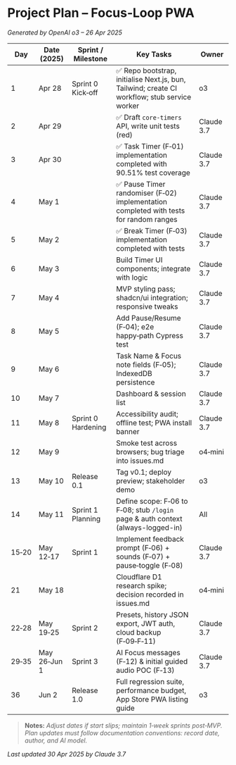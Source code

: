 # Project Plan – Focus‑Loop PWA
*Generated by OpenAI o3 – 26 Apr 2025*

| Day | Date (2025) | Sprint / Milestone | Key Tasks | Owner |
|-----|-------------|--------------------|-----------|-------|
| 1 | Apr 28 | Sprint 0 Kick‑off | ✅ Repo bootstrap, initialise Next.js, bun, Tailwind; create CI workflow; stub service worker | o3 |
| 2 | Apr 29 |  | ✅ Draft `core-timers` API, write unit tests (red) | Claude 3.7 |
| 3 | Apr 30 |  | ✅ Task Timer (F‑01) implementation completed with 90.51% test coverage | Claude 3.7 |
| 4 | May 1 |  | ✅ Pause Timer randomiser (F‑02) implementation completed with tests for random ranges | Claude 3.7 |
| 5 | May 2 |  | ✅ Break Timer (F‑03) implementation completed with tests | Claude 3.7 |
| 6 | May 3 |  | Build Timer UI components; integrate with logic | Claude 3.7 |
| 7 | May 4 |  | MVP styling pass; shadcn/ui integration; responsive tweaks | Claude 3.7 |
| 8 | May 5 |  | Add Pause/Resume (F‑04); e2e happy‑path Cypress test | Claude 3.7 |
| 9 | May 6 |  | Task Name & Focus note fields (F‑05); IndexedDB persistence | Claude 3.7 |
| 10 | May 7 |  | Dashboard & session list | Claude 3.7 |
| 11 | May 8 | Sprint 0 Hardening | Accessibility audit; offline test; PWA install banner | Claude 3.7 |
| 12 | May 9 |  | Smoke test across browsers; bug triage into issues.md | o4‑mini |
| 13 | May 10 | Release 0.1 | Tag v0.1; deploy preview; stakeholder demo | o3 |
| 14 | May 11 | Sprint 1 Planning | Define scope: F‑06 to F‑08; stub `/login` page & auth context (always-logged-in) | All |
| 15‑20 | May 12‑17 | Sprint 1 | Implement feedback prompt (F‑06) + sounds (F‑07) + pause‑toggle (F‑08) | Claude 3.7 |
| 21 | May 18 |  | Cloudflare D1 research spike; decision recorded in issues.md | o4‑mini |
| 22‑28 | May 19‑25 | Sprint 2 | Presets, history JSON export, JWT auth, cloud backup (F‑09‑F‑11) | Claude 3.7 |
| 29‑35 | May 26‑Jun 1 | Sprint 3 | AI Focus messages (F‑12) & initial guided audio POC (F‑13) | Claude 3.7 |
| 36 | Jun 2 | Release 1.0 | Full regression suite, performance budget, App Store PWA listing guide | o3 |

> **Notes:**
> *Adjust dates if start slips; maintain 1‑week sprints post‑MVP.*
> *Plan updates must follow documentation conventions: record date, author, and AI model.*

*Last updated 30 Apr 2025 by Claude 3.7*

